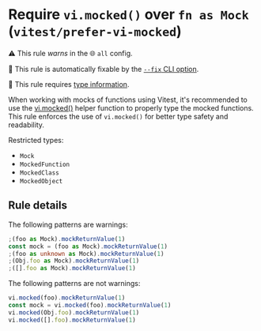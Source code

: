 # Require `vi.mocked()` over `fn as Mock` (`vitest/prefer-vi-mocked`)

⚠️ This rule _warns_ in the 🌐 `all` config.

🔧 This rule is automatically fixable by the [`--fix` CLI option](https://eslint.org/docs/latest/user-guide/command-line-interface#--fix).

💭 This rule requires [type information](https://typescript-eslint.io/linting/typed-linting).

<!-- end auto-generated rule header -->

When working with mocks of functions using Vitest, it's recommended to use the
[vi.mocked()](https://vitest.dev/api/vi.html#vi-mocked) helper function to properly type the mocked functions.
This rule enforces the use of `vi.mocked()` for better type safety and readability.

Restricted types:

- `Mock`
- `MockedFunction`
- `MockedClass`
- `MockedObject`

## Rule details

The following patterns are warnings:

```typescript
;(foo as Mock).mockReturnValue(1)
const mock = (foo as Mock).mockReturnValue(1)
;(foo as unknown as Mock).mockReturnValue(1)
;(Obj.foo as Mock).mockReturnValue(1)
;([].foo as Mock).mockReturnValue(1)
```

The following patterns are not warnings:

```js
vi.mocked(foo).mockReturnValue(1)
const mock = vi.mocked(foo).mockReturnValue(1)
vi.mocked(Obj.foo).mockReturnValue(1)
vi.mocked([].foo).mockReturnValue(1)
```
